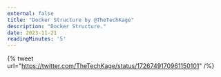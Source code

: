 ```yaml
---
external: false
title: "Docker Structure by @TheTechKage"
description: "Docker Structure."
date: 2023-11-21
readingMinutes: '5'
---
```


{% tweet url="https://twitter.com/TheTechKage/status/1726749170961150101" /%}